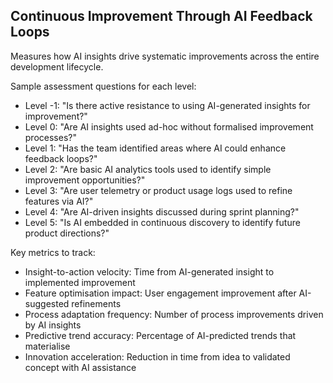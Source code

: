 ## Continuous Improvement Through AI Feedback Loops

Measures how AI insights drive systematic improvements across the entire development lifecycle.

Sample assessment questions for each level:
- Level -1: "Is there active resistance to using AI-generated insights for improvement?"
- Level 0: "Are AI insights used ad-hoc without formalised improvement processes?"
- Level 1: "Has the team identified areas where AI could enhance feedback loops?"
- Level 2: "Are basic AI analytics tools used to identify simple improvement opportunities?"
- Level 3: "Are user telemetry or product usage logs used to refine features via AI?"
- Level 4: "Are AI-driven insights discussed during sprint planning?"
- Level 5: "Is AI embedded in continuous discovery to identify future product directions?"

Key metrics to track:
- Insight-to-action velocity: Time from AI-generated insight to implemented improvement
- Feature optimisation impact: User engagement improvement after AI-suggested refinements
- Process adaptation frequency: Number of process improvements driven by AI insights
- Predictive trend accuracy: Percentage of AI-predicted trends that materialise
- Innovation acceleration: Reduction in time from idea to validated concept with AI assistance
